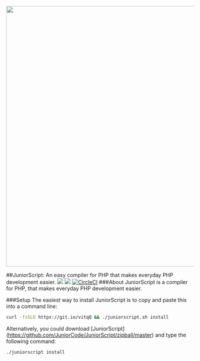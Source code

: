 <p align="center"><img width="700px" src="http://juniorcode.me/JuniorScript/JuniorScriptLogo.svg"></img></p>

##JuniorScript: An easy compiler for PHP that makes everyday PHP development easier.
<a href="https://github.com/JuniorCode/JuniorScript/issues"><img src="https://img.shields.io/github/issues/JuniorCode/JuniorScript.svg"></a> <a href="https://github.com/JuniorCode/JuniorScript/stargazers"><img src="https://img.shields.io/github/stars/JuniorCode/JuniorScript.svg"></a> [![CircleCI](https://circleci.com/gh/JuniorCode/JuniorScript/tree/master.svg?style=svg)](https://circleci.com/gh/JuniorCode/JuniorScript/tree/master)
###About
JuniorScript is a compiler for PHP, that makes everyday PHP development easier.


###Setup
The easiest way to install JuniorScript is to copy and paste this into a command line:
```bash
curl -fsSLO https://git.io/vitqQ && ./juniorscript.sh install
```

Alternatively, you could download [JuniorScript] (https://github.com/JuniorCode/JuniorScript/zipball/master) and type the following command:
```bash
./juniorscript install
```
